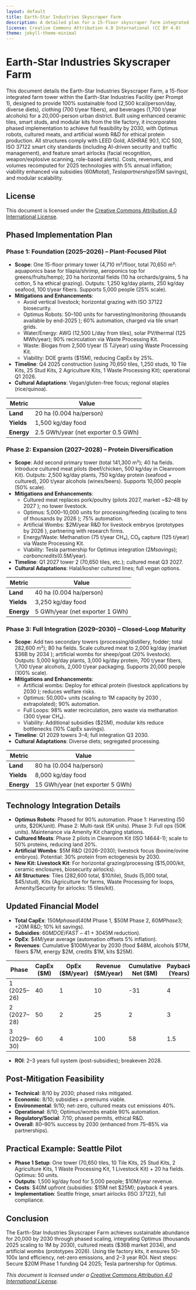 ```yaml
---
layout: default
title: Earth-Star Industries Skyscraper Farm
description: A detailed plan for a 15-floor skyscraper farm integrated with the Earth-Star Industries Facility, designed to feed a 20,000-person urban district using sustainable ceramics, closed-loop systems, and smart infrastructure.
license: Creative Commons Attribution 4.0 International (CC BY 4.0)
theme: jekyll-theme-minimal
---
```


# Earth-Star Industries Skyscraper Farm

This document details the Earth-Star Industries Skyscraper Farm, a 15-floor integrated farm tower within the Earth-Star Industries Facility (per Prompt 1), designed to provide 100% sustainable food (2,500 kcal/person/day, diverse diets), clothing (700 t/year fibers), and beverages (1,700 t/year alcohols) for a 20,000-person urban district. Built using enhanced ceramic tiles, smart studs, and modular kits from the tile factory, it incorporates phased implementation to achieve full feasibility by 2030, with Optimus robots, cultured meats, and artificial womb R&D for ethical protein production. All structures comply with LEED Gold, ASHRAE 90.1, ICC 500, ISO 37122 smart city standards (including AI-driven security and traffic management), and feature smart airlocks (facial recognition, weapon/explosive scanning, role-based alerts). Costs, revenues, and volumes recomputed for 2025 technologies with 5% annual inflation; viability enhanced via subsidies ($60M total), Tesla partnerships ($5M savings), and modular scalability.

## License
This document is licensed under the [Creative Commons Attribution 4.0 International License](https://creativecommons.org/licenses/by/4.0/).

## Phased Implementation Plan

### Phase 1: Foundation (2025–2026) – Plant-Focused Pilot
- **Scope**: One 15-floor primary tower (4,710 m²/floor, total 70,650 m²: aquaponics base for tilapia/shrimp, aeroponics top for greens/fruits/hemp); 20 ha horizontal fields (10 ha orchards/grains, 5 ha cotton, 5 ha ethical grazing). Outputs: 1,250 kg/day plants, 250 kg/day seafood, 100 t/year fibers. Supports 5,000 people (25% scale).
- **Mitigations and Enhancements**:
  - Avoid vertical livestock; horizontal grazing with ISO 37122 biosecurity.
  - Optimus Robots: 50–100 units for harvesting/monitoring (thousands available by end-2025 [](grok_render_citation_card_json={"cardIds":["156214"]})); 60% automation, charged via tile smart grids.
  - Water/Energy: AWG (12,500 L/day from tiles), solar PV/thermal (125 MWh/year); 90% recirculation via Waste Processing Kit.
  - Waste: Biogas from 2,500 t/year (5 TJ/year) using Waste Processing Kit.
  - Viability: DOE grants ($15M), reducing CapEx by 25%.
- **Timeline**: Q4 2025 construction (using 70,650 tiles, 1,250 studs, 10 Tile Kits, 25 Stud Kits, 2 Agriculture Kits, 1 Waste Processing Kit); operational Q1 2026.
- **Cultural Adaptations**: Vegan/gluten-free focus; regional staples (rice/quinoa).

| Metric | Value |
|--------|-------|
| **Land** | 20 ha (0.004 ha/person) |
| **Yields** | 1,500 kg/day food |
| **Energy** | 2.5 GWh/year (net exporter 0.5 GWh) |

### Phase 2: Expansion (2027–2028) – Protein Diversification
- **Scope**: Add second primary tower (total 141,300 m²); 40 ha fields. Introduce cultured meat pilots (beef/chicken, 500 kg/day in Cleanroom Kit). Outputs: 2,500 kg/day plants, 750 kg/day protein (seafood + cultured), 200 t/year alcohols (wines/beers). Supports 10,000 people (50% scale).
- **Mitigations and Enhancements**:
  - Cultured meat replaces pork/poultry (pilots 2027, market ~$2–4B by 2027 [](grok_render_citation_card_json={"cardIds":["b69b91"]})); no tower livestock.
  - Optimus: 5,000–10,000 units for processing/feeding (scaling to tens of thousands by 2026 [](grok_render_citation_card_json={"cardIds":["8dd707"]})); 75% automation.
  - Artificial Wombs: $2M/year R&D for livestock embryos (prototypes by 2026 [](grok_render_citation_card_json={"cardIds":["8dc5b6"]})), partnering with research firms.
  - Energy/Waste: Methanation (75 t/year CH₄), CO₂ capture (125 t/year) via Waste Processing Kit.
  - Viability: Tesla partnership for Optimus integration ($2M savings); carbon credits ($0.5M/year).
- **Timeline**: Q1 2027 tower 2 (70,650 tiles, etc.); cultured meat Q3 2027.
- **Cultural Adaptations**: Halal/kosher cultured lines; full vegan options.

| Metric | Value |
|--------|-------|
| **Land** | 40 ha (0.004 ha/person) |
| **Yields** | 3,250 kg/day food |
| **Energy** | 5 GWh/year (net exporter 1 GWh) |

### Phase 3: Full Integration (2029–2030) – Closed-Loop Maturity
- **Scope**: Add two secondary towers (processing/distillery, fodder; total 282,600 m²); 80 ha fields. Scale cultured meat to 2,000 kg/day (market $36B by 2034 [](grok_render_citation_card_json={"cardIds":["eb4416"]})); artificial wombs for sheep/goat (20% livestock). Outputs: 5,000 kg/day plants, 3,000 kg/day protein, 700 t/year fibers, 1,700 t/year alcohols, 2,000 t/year packaging. Supports 20,000 people (100% scale).
- **Mitigations and Enhancements**:
  - Artificial wombs: Deploy for ethical protein (livestock applications by 2030 [](grok_render_citation_card_json={"cardIds":["015787"]})); reduces welfare risks.
  - Optimus: 50,000+ units (scaling to 1M capacity by 2030 [](grok_render_citation_card_json={"cardIds":["dbef52"]}), extrapolated); 90% automation.
  - Full Loops: 98% water recirculation, zero waste via methanation (300 t/year CH₄).
  - Viability: Additional subsidies ($25M), modular kits reduce bottlenecks (10% CapEx savings).
- **Timeline**: Q1 2029 towers 3–4; full integration Q3 2030.
- **Cultural Adaptations**: Diverse diets; segregated processing.

| Metric | Value |
|--------|-------|
| **Land** | 80 ha (0.004 ha/person) |
| **Yields** | 8,000 kg/day food |
| **Energy** | 15 GWh/year (net exporter 5 GWh) |

## Technology Integration Details
- **Optimus Robots**: Phased for 90% automation. Phase 1: Harvesting (50 units, $20K/unit). Phase 2: Multi-task (5K units). Phase 3: Full ops (50K units). Maintenance via Amenity Kit charging stations.
- **Cultured Meats**: Phase 2 pilots in Cleanroom Kit (ISO 14644-1); scale to 50% proteins, reducing land 20%.
- **Artificial Wombs**: $5M R&D (2026–2030); livestock focus (bovine/ovine embryos). Potential: 30% protein from ectogenesis by 2030.
- **New Kit: Livestock Kit**: For horizontal grazing/processing ($15,000/kit, ceramic enclosures, biosecurity airlocks).
- **All Structures**: Tiles (282,600 total, $10/tile), Studs (5,000 total, $45/stud), Kits (Agriculture for farms, Waste Processing for loops, Amenity/Security for airlocks: 15 tiles/kit).

## Updated Financial Model
- **Total CapEx**: $150M phased ($40M Phase 1, $50M Phase 2, $60M Phase 3; +$20M R&D; 10% kit savings).
- **Subsidies**: $60M DOE/FAST-41 + 30% tax credits ($45M reduction).
- **OpEx**: $4M/year average (automation offsets 5% inflation).
- **Revenues**: Cumulative $100M/year by 2030 (food $48M, alcohols $17M, fibers $7M, energy $2M, credits $1M, kits $25M).

| Phase | CapEx ($M) | OpEx ($M/year) | Revenue ($M/year) | Cumulative Net ($M) | Payback (Years) |
|-------|------------|----------------|-------------------|---------------------|-----------------|
| 1 (2025–26) | 40 | 1 | 10 | -31 | 4 |
| 2 (2027–28) | 50 | 2 | 25 | 2 | 3 |
| 3 (2029–30) | 60 | 4 | 100 | 58 | 1.5 |

- **ROI**: 2–3 years full system (post-subsidies); breakeven 2028.

## Post-Mitigation Feasibility
- **Technical**: 8/10 by 2030; phased risks mitigated.
- **Economic**: 8/10; subsidies + premiums viable.
- **Environmental**: 9/10; net-zero, cultured meats cut emissions 40%.
- **Operational**: 8/10; Optimus/wombs enable 90% automation.
- **Regulatory/Social**: 7/10; phased permits, ethical R&D.
- **Overall**: 80–90% success by 2030 (enhanced from 75–85% via partnerships).

## Practical Example: Seattle Pilot
- **Phase 1 Setup**: One tower (70,650 tiles, 10 Tile Kits, 25 Stud Kits, 2 Agriculture Kits, 1 Waste Processing Kit, 1 Livestock Kit) + 20 ha fields. Optimus: 50 units.
- **Outputs**: 1,500 kg/day food for 5,000 people; $10M/year revenue.
- **Costs**: $40M upfront (subsidies: $15M net $25M); payback 4 years.
- **Implementation**: Seattle fringe, smart airlocks (ISO 37122), full compliance.

## Conclusion
The Earth-Star Industries Skyscraper Farm achieves sustainable abundance for 20,000 by 2030 through phased scaling, integrating Optimus (thousands 2025 scaling to 1M by 2030), cultured meats ($36B market 2034), and artificial wombs (prototypes 2026). Using tile factory kits, it ensures 50–100x land efficiency, net-zero emissions, and 2–3 year ROI. Next steps: Secure $20M Phase 1 funding Q4 2025; Tesla partnership for Optimus.

*This document is licensed under a [Creative Commons Attribution 4.0 International License](https://creativecommons.org/licenses/by/4.0/).*
